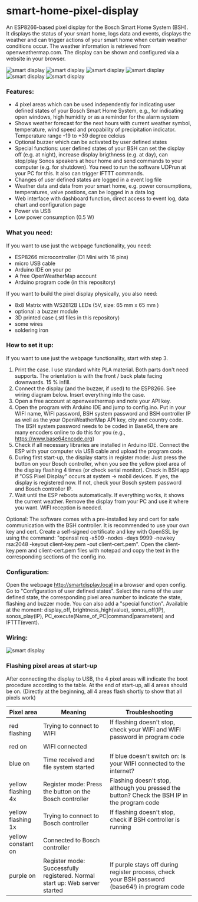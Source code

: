 # smart-home-pixel-display
An ESP8266-based pixel display for the Bosch Smart Home System (BSH). It displays the status of your smart home, logs data and events, displays the weather and can trigger actions of your smart home when certain weather conditions occur. The weather information is retrieved from openweathermap.com. The display can be shown and configured via a website in your browser.

![smart display](https://github.com/tobo-123/smart-home-pixel-display/blob/main/pictures/front.jpg)
![smart display](https://github.com/tobo-123/smart-home-pixel-display/blob/main/pictures/weather_and_states.jpg)
![smart display](https://github.com/tobo-123/smart-home-pixel-display/blob/main/pictures/assembly.jpg)
![smart display](https://github.com/tobo-123/smart-home-pixel-display/blob/main/pictures/dashboard.png)
![smart display](https://github.com/tobo-123/smart-home-pixel-display/blob/main/pictures/chart3.png)
![smart display](https://github.com/tobo-123/smart-home-pixel-display/blob/main/pictures/config.png)

### Features:

- 4 pixel areas which can be used independently for indicating user defined states of your Bosch Smart Home System, e.g., for indicating open windows, high humidity or as a reminder for the alarm system
- Shows weather forecast for the next hours with current weather symbol, temperature, wind speed and propability of precipitation indicator. Temperature range -19 to +39 degree celcius
- Optional buzzer which can be activated by user defined states
- Special functions: user defined states of your BSH can set the display off (e.g. at night), increase display brigthness (e.g. at day), can stop/play Sonos speakers at hour home and send commands to your computer (e.g. for shutdown). You need to run the software UDPrun at your PC for this. It also can trigger IFTTT commands.
- Changes of user defined states are logged in a event log file
- Weather data and data from your smart home, e.g. power consumptions, temperatures, valve postions, can be logged in a data log
- Web interface with dashboard function, direct access to event log, data chart and configuration page
- Power via USB
- Low power consumption (0.5 W)

### What you need:

If you want to use just the webpage functionality, you need:
- ESP8266 microcontroller (D1 Mini with 16 pins)
- micro USB cable
- Arduino IDE on your pc
- A free OpenWeatherMap account
- Arduino program code (in this repository)

If you want to build the pixel display physically, you also need:
- 8x8 Matrix with WS2812B LEDs (5V, size: 65 mm x 65 mm )
- optional: a buzzer module
- 3D printed case (.stl files in this repository)
- some wires
- soldering iron

### How to set it up:

If you want to use just the webpage functionality, start with step 3.

1. Print the case. I use standard white PLA material. Both parts don't need supports. The orientation is with the front / back plate facing downwards. 15 % infill.
2. Connect the display (and the buzzer, if used) to the ESP8266. See wiring diagram below. Insert everything into the case.
3. Open a free account at openweathermap and note your API key.
4. Open the program with Arduino IDE and jump to config.ino. Put in your WIFI name, WIFI password, BSH system password and BSH controller IP as well as the your OpenWeatherMap API key, city and country code. The BSH system password needs to be coded in Base64, there are many encoders online to do this for you (e.g., https://www.base64encode.org)
5. Check if all necessary libraries are installed in Arduino IDE. Connect the ESP with your computer via USB cable and upload the program code.
6. During first start-up, the display starts in register mode: Just press the button on your Bosch controller, when you see the yellow pixel area of the display flashing 4 times (or check serial monitor). Check in BSH app if "OSS Pixel Display" occurs at system -> mobil devices. If yes, the display is registered now. If not, check your Bosch system password and Bosch controller IP.
7. Wait until the ESP reboots automatically. If everything works, it shows the current weather. Remove the display from your PC and use it where you want. WIFI reception is needed.

Optional:
The software comes with a pre-installed key and cert for safe communication with the BSH controller. It is recommended to use your own key and cert. Create a self-signed certificate and key with OpenSSL by using the command: "openssl req -x509 -nodes -days 9999 -newkey rsa:2048 -keyout client-key.pem -out client-cert.pem". Open the client-key.pem and client-cert.pem files with notepad and copy the text in the corresponding sections of the config.ino. 

### Configuration:

Open the webpage http://smartdisplay.local in a browser and open config. Go to "Configuration of user defined states". Select the name of the user defined state, the corresponding pixel area number to indicate the state, flashing and buzzer mode. You can also add a "special function". Available at the moment: display_off, brightness_high(value), sonos_off(IP), sonos_play(IP), PC_execute(Name_of_PC|command|parameters) and IFTTT(event).

### Wiring:

![smart display](https://github.com/tobo-123/smart-home-pixel-display/blob/main/pictures/smart_pixel_display_wiring.png)

### Flashing pixel areas at start-up

After connecting the display to USB, the 4 pixel areas will indicate the boot procedure according to the table. At the end of start-up, all 4 areas should be on. (Directly at the beginning, all 4 areas flash shortly to show that all pixels work)

| Pixel area       | Meaning                                                                     | Troubleshooting                                                                                |
| ---------------- | --------------------------------------------------------------------------- | ---------------------------------------------------------------------------------------------- |
|red flashing      | Trying to connect to WIFI                                                   | If flashing doesn't stop, check your WIFI and WIFI password in program code                    |
|red on            | WIFI connected                                                              |                                                                                                |
|blue on           | Time received and file system started                                       | If blue doesn't switch on: Is your WIFI connected to the internet?                             |
|yellow flashing 4x| Register mode: Press the button on the Bosch controller                     | Flashing doesn't stop, although you pressed the button? Check the BSH IP in the program code   |
|yellow flashing 1x| Trying to connect to Bosch controller                                       | If flashing doesn't stop, check if BSH controller is running                                   |
|yellow constant on| Connected to Bosch controller                                               |                                                                                                | 
|purple on         | Register mode: Successfully registered. Normal start up: Web server started | If purple stays off during register process, check your BSH password (base64!) in program code |

